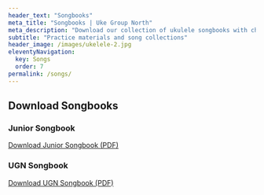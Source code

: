 ```yaml
---
header_text: "Songbooks"
meta_title: "Songbooks | Uke Group North"
meta_description: "Download our collection of ukulele songbooks with chords and lyrics for your practice and performances."
subtitle: "Practice materials and song collections"
header_image: /images/ukelele-2.jpg
eleventyNavigation:
  key: Songs
  order: 7
permalink: /songs/
---
```


## Download Songbooks

### Junior Songbook
[Download Junior Songbook (PDF)](/assets/Junior%20Songbook%201.pdf)

### UGN Songbook
[Download UGN Songbook (PDF)](/assets/UGN%20Songbook%201.1.pdf)